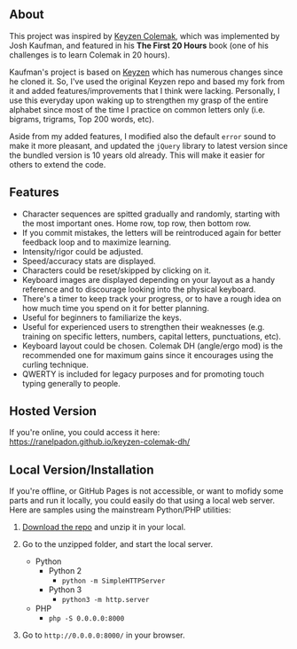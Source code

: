 
## About

This project was inspired by [Keyzen Colemak](http://first20hours.github.com/keyzen-colemak/), which was implemented by Josh Kaufman, and featured in his **The First 20 Hours** book (one of his challenges is to learn Colemak in 20 hours).

Kaufman's project is based on [Keyzen](https://github.com/wwwtyro/keyzen) which has numerous changes since he cloned it. So, I've used the original Keyzen repo and based my fork from it and added features/improvements that I think were lacking. Personally, I use this everyday upon waking up to strengthen my grasp of the entire alphabet since most of the time I practice on common letters only (i.e. bigrams, trigrams, Top 200 words, etc).

Aside from my added features, I modified also the default `error` sound to make it more pleasant, and updated the `jQuery` library to latest version since the bundled version is 10 years old already. This will make it easier for others to extend the code.


## Features
* Character sequences are spitted gradually and randomly, starting with the most important ones. Home row, top row, then bottom row.
* If you commit mistakes, the letters will be reintroduced again for better feedback loop and to maximize learning. 
* Intensity/rigor could be adjusted.
* Speed/accuracy stats are displayed.
* Characters could be reset/skipped by clicking on it.
* Keyboard images are displayed depending on your layout as a handy reference and to discourage looking into the physical keyboard.
* There's a timer to keep track your progress, or to have a rough idea on how much time you spend on it for better planning.
* Useful for beginners to familiarize the keys.
* Useful for experienced users to strengthen their weaknesses (e.g. training on specific letters, numbers, capital letters, punctuations, etc).
* Keyboard layout could be chosen. Colemak DH (angle/ergo mod) is the recommended one for maximum gains since it encourages using the curling technique.
* QWERTY is included for legacy purposes and for promoting touch typing generally to people.


## Hosted Version
If you're online, you could access it here:
https://ranelpadon.github.io/keyzen-colemak-dh/


## Local Version/Installation
If you're offline, or GitHub Pages is not accessible, or want to mofidy some parts and run it locally, you could easily do that using a local web server. Here are samples using the mainstream Python/PHP utilities:


1. [Download the repo](https://github.com/ranelpadon/keyzen-colemak-dh/archive/master.zip) and unzip it in your local.

2. Go to the unzipped folder, and start the local server.
    - Python
        - Python 2
            - `python -m SimpleHTTPServer`
        - Python 3
            - `python3 -m http.server`
    - PHP
        - `php -S 0.0.0.0:8000`

3. Go to `http://0.0.0.0:8000/` in your browser.        


